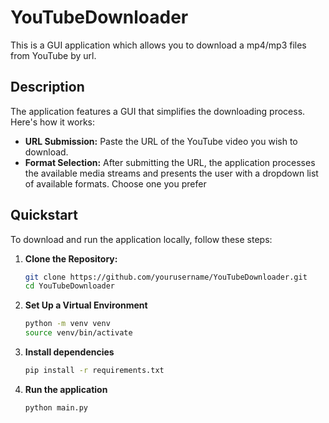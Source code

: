 # YouTubeDownloader
This is a GUI application which allows you to download a mp4/mp3 files from YouTube by url.

## Description
The application features a GUI that simplifies the downloading process. Here's how it works:

- **URL Submission:** Paste the URL of the YouTube video you wish to download.
- **Format Selection:** After submitting the URL, the application processes the available media streams and presents the user with a dropdown list of available formats. Choose one you prefer

## Quickstart
To download and run the application locally, follow these steps:

1. **Clone the Repository:**
   ```bash
   git clone https://github.com/yourusername/YouTubeDownloader.git
   cd YouTubeDownloader
2. **Set Up a Virtual Environment**
   ```bash
   python -m venv venv
   source venv/bin/activate 
3. **Install dependencies**
    ```bash
    pip install -r requirements.txt
4. **Run the application**
   ```bash
   python main.py
